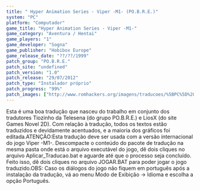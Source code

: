 ```yaml
---
title: " Hyper Animation Series - Viper -M1- (PO.B.R.E.)"
system: "PC"
platform: "Computador"
game_title: "Hyper Animation Series - Viper -M1-"
game_category: "Aventura / Hentai"
game_players: "1"
game_developer: "Sogna"
game_publisher: "Hobibox Europe"
game_release_date: "??/??/1999"
patch_group: "PO.B.R.E."
patch_site: "undefined"
patch_version: "1.0"
patch_release: "29/07/2012"
patch_type: "Instalador próprio"
patch_progress: "99%"
patch_images: ["http://www.romhackers.org/imagens/traducoes/%5BPC%5D%20Hyper%20Animation%20Series%20-%20Viper%20M1%20-%20POBRE%20-%201.jpg","http://www.romhackers.org/imagens/traducoes/%5BPC%5D%20Hyper%20Animation%20Series%20-%20Viper%20M1%20-%20POBRE%20-%202.jpg","http://www.romhackers.org/imagens/traducoes/%5BPC%5D%20Hyper%20Animation%20Series%20-%20Viper%20M1%20-%20POBRE%20-%203.jpg"]
---
```

Esta é uma boa tradução que nasceu do trabalho em conjunto dos tradutores Tiozinho da Telesena (do grupo PO.B.R.E.) e LiosX (do site Games Novel 2D). Com relação à tradução, todos os textos estão traduzidos e devidamente acentuados, e a maioria dos gráficos foi editada.ATENÇÃO:Esta tradução deve ser usada com a versão internacional do jogo Viper -M1-. Descompacte o conteúdo do pacote de tradução na mesma pasta onde está o arquivo executável do jogo, dê dois cliques no arquivo Aplicar_Traducao.bat e aguarde até que o processo seja concluído. Feito isso, dê dois cliques no arquivo JOGAR.BAT para poder jogar o jogo traduzido.OBS: Caso os diálogos do jogo não fiquem em português após a instalação da tradução, vá ao menu Modo de Exibição -> Idioma e escolha a opção Português.